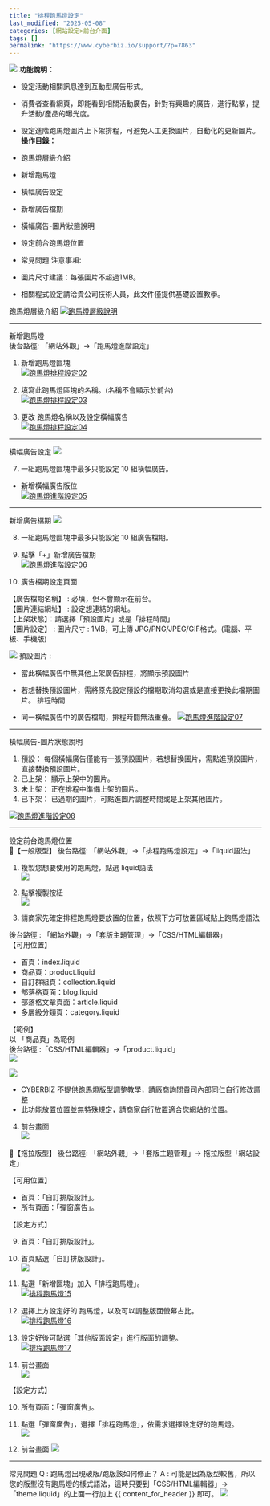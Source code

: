 ```yaml
---
title: "排程跑馬燈設定"
last_modified: "2025-05-08"
categories: [網站設定>前台介面]
tags: []
permalink: "https://www.cyberbiz.io/support/?p=7863"
---
```


![](https://www.cyberbiz.io/support/wp-content/uploads/2021/08/企業版.png)
**功能說明：**  

* 設定活動相關訊息達到互動型廣告形式。
* 消費者查看網頁，即能看到相關活動廣告，針對有興趣的廣告，進行點擊，提升活動/產品的曝光度。
* 設定進階跑馬燈圖片上下架排程，可避免人工更換圖片，自動化的更新圖片。
**操作目錄：**

* 跑馬燈層級介紹 
* 新增跑馬燈
* 橫幅廣告設定
* 新增廣告檔期
* 橫幅廣告-圖片狀態說明
* 設定前台跑馬燈位置
* 常見問題
注意事項:  

* 圖片尺寸建議：每張圖片不超過1MB。 
* 相關程式設定請洽貴公司技術人員，此文件僅提供基礎設置教學。

跑馬燈層級介紹 [![跑馬燈層級說明](https://www.cyberbiz.io/support/wp-content/uploads/跑馬燈進階設定01.png)](https://www.cyberbiz.io/support/wp-content/uploads/跑馬燈進階設定01.png)  

* * *

新增跑馬燈  
後台路徑: 「網站外觀」→「跑馬燈進階設定」  


1. 新增跑馬燈區塊  
[![跑馬燈排程設定02](https://www.cyberbiz.io/support/wp-content/uploads/跑馬燈進階設定02.png)](https://www.cyberbiz.io/support/wp-content/uploads/跑馬燈進階設定02.png)




2. 填寫此跑馬燈區塊的名稱。(名稱不會顯示於前台)  
[![跑馬燈排程設定03](https://www.cyberbiz.io/support/wp-content/uploads/跑馬燈進階設定03.png)](https://www.cyberbiz.io/support/wp-content/uploads/跑馬燈進階設定03.png)



3. 更改 跑馬燈名稱以及設定橫幅廣告  
[![跑馬燈排程設定04](https://www.cyberbiz.io/support/wp-content/uploads/跑馬燈進階設定04.png)](https://www.cyberbiz.io/support/wp-content/uploads/跑馬燈進階設定04.png)



* * *

橫幅廣告設定 ![](https://www.cyberbiz.io/support/wp-content/uploads/2021/12/fountain-pen.png)

7. 一組跑馬燈區塊中最多只能設定 10 組橫幅廣告。
* 新增橫幅廣告版位  
[![跑馬燈進階設定05](https://www.cyberbiz.io/support/wp-content/uploads/跑馬燈進階設定05.png)](https://www.cyberbiz.io/support/wp-content/uploads/跑馬燈進階設定05.png)




* * *

新增廣告檔期 ![](https://www.cyberbiz.io/support/wp-content/uploads/2021/12/fountain-pen.png)

8. 一組跑馬燈區塊中最多只能設定 10 組廣告檔期。
1. 點擊「+」新增廣告檔期  
[![跑馬燈進階設定06](https://www.cyberbiz.io/support/wp-content/uploads/跑馬燈進階設定06.png)](https://www.cyberbiz.io/support/wp-content/uploads/跑馬燈進階設定06.png)




2. 廣告檔期設定頁面  

【廣告檔期名稱】 : 必填，但不會顯示在前台。  
【圖片連結網址】 : 設定想連結的網址。  
【上架狀態】：請選擇「預設圖片」或是「排程時間」  
【圖片設定】 : 圖片尺寸 : 1MB，可上傳 JPG/PNG/JPEG/GIF格式。(電腦、平板、手機版)  

![](https://www.cyberbiz.io/support/wp-content/uploads/2021/12/fountain-pen.png) 預設圖片 :

* 當此橫幅廣告中無其他上架廣告排程，將顯示預設圖片
* 若想替換預設圖片，需將原先設定預設的檔期取消勾選或是直接更換此檔期圖片。
排程時間

* 同一橫幅廣告中的廣告檔期，排程時間無法重疊。
[![跑馬燈進階設定07](https://www.cyberbiz.io/support/wp-content/uploads/跑馬燈進階設定07.png)](https://www.cyberbiz.io/support/wp-content/uploads/跑馬燈進階設定07.png)



* * *

橫幅廣告-圖片狀態說明

1. 預設： 每個橫幅廣告僅能有一張預設圖片，若想替換圖片，需點進預設圖片，直接替換預設圖片。 
2. 已上架：  顯示上架中的圖片。 
3. 未上架： 正在排程中準備上架的圖片。 
4. 已下架： 已過期的圖片，可點進圖片調整時間或是上架其他圖片。

[![跑馬燈進階設定08](https://www.cyberbiz.io/support/wp-content/uploads/跑馬燈進階設定08.png)](https://www.cyberbiz.io/support/wp-content/uploads/跑馬燈進階設定08.png)  

* * *

設定前台跑馬燈位置  
📍【一般版型】 後台路徑: 「網站外觀」→「排程跑馬燈設定」→「liquid語法」  


1. 複製您想要使用的跑馬燈，點選 liquid語法  
[![](https://www.cyberbiz.io/support/wp-content/uploads/跑馬燈進階設定09.png)](https://www.cyberbiz.io/support/wp-content/uploads/跑馬燈進階設定09.png)




2. 點擊複製按紐  
[![](https://www.cyberbiz.io/support/wp-content/uploads/跑馬燈進階設定10.png)](https://www.cyberbiz.io/support/wp-content/uploads/跑馬燈進階設定10.png)




3. 請商家先確定排程跑馬燈要放置的位置，依照下方可放置區域貼上跑馬燈語法  

後台路徑 : 「網站外觀」→「套版主題管理」→「CSS/HTML編輯器」  
【可用位置】  

* 首頁：index.liquid 
* 商品頁：product.liquid
* 自訂群組頁：collection.liquid
* 部落格頁面：blog.liquid
* 部落格文章頁面：article.liquid
* 多層級分類頁：category.liquid

【範例】  
以 「商品頁」為範例  
後台路徑 :「CSS/HTML編輯器」→「product.liquid」  
[![](https://www.cyberbiz.io/support/wp-content/uploads/跑馬燈進階設定11.png)](https://www.cyberbiz.io/support/wp-content/uploads/跑馬燈進階設定11.png)

![](https://www.cyberbiz.io/support/wp-content/uploads/2021/12/fountain-pen.png)

* CYBERBIZ 不提供跑馬燈版型調整教學，請廠商詢問貴司內部同仁自行修改調整
* 此功能放置位置並無特殊規定，請商家自行放置適合您網站的位置。



4. 前台畫面  
[![](https://www.cyberbiz.io/support/wp-content/uploads/跑馬燈進階設定12.png)](https://www.cyberbiz.io/support/wp-content/uploads/跑馬燈進階設定12.png)



📍【拖拉版型】 後台路徑: 「網站外觀」→「套版主題管理」→ 拖拉版型「網站設定」  

【可用位置】  

* 首頁：「自訂排版設計」。
* 所有頁面：「彈窗廣告」。 

【設定方式】  

9. 首頁：「自訂排版設計」。


1. 首頁點選「自訂排版設計」。  
[![](https://www.cyberbiz.io/support/wp-content/uploads/跑馬燈進階設定14.png)](https://www.cyberbiz.io/support/wp-content/uploads/跑馬燈進階設定14.png)




2. 點選「新增區塊」加入「排程跑馬燈」。  
[![排程跑馬燈15](https://www.cyberbiz.io/support/wp-content/uploads/跑馬燈進階設定15.png)](https://www.cyberbiz.io/support/wp-content/uploads/跑馬燈進階設定15.png)




3. 選擇上方設定好的 跑馬燈，以及可以調整版面螢幕占比。  
[![排程跑馬燈16](https://www.cyberbiz.io/support/wp-content/uploads/跑馬燈進階設定16.png)](https://www.cyberbiz.io/support/wp-content/uploads/跑馬燈進階設定16.png)




4. 設定好後可點選「其他版面設定」進行版面的調整。  
[![排程跑馬燈17](https://www.cyberbiz.io/support/wp-content/uploads/跑馬燈進階設定17.png)](https://www.cyberbiz.io/support/wp-content/uploads/跑馬燈進階設定17.png)




5. 前台畫面  
[![](https://www.cyberbiz.io/support/wp-content/uploads/跑馬燈進階設定18.png)](https://www.cyberbiz.io/support/wp-content/uploads/跑馬燈進階設定18.png)




【設定方式】  

10. 所有頁面：「彈窗廣告」。 


1. 點選「彈窗廣告」，選擇「排程跑馬燈」，依需求選擇設定好的跑馬燈。  
[![](https://www.cyberbiz.io/support/wp-content/uploads/跑馬燈進階設定20.png)](https://www.cyberbiz.io/support/wp-content/uploads/跑馬燈進階設定20.png)



2. 前台畫面 [![](https://www.cyberbiz.io/support/wp-content/uploads/跑馬燈進階設定19.png)](https://www.cyberbiz.io/support/wp-content/uploads/跑馬燈進階設定19.png)

* * *

常見問題 Q : 跑馬燈出現破版/跑版該如何修正？ A :
可能是因為版型較舊，所以您的版型沒有跑馬燈的樣式語法，這時只要到「CSS/HTML編輯器」→「theme.liquid」的上面一行加上 {{
content_for_header }} 即可。 [![](https://www.cyberbiz.io/support/wp-content/uploads/跑馬燈進階設定13.png)](https://www.cyberbiz.io/support/wp-content/uploads/跑馬燈進階設定13.png)

